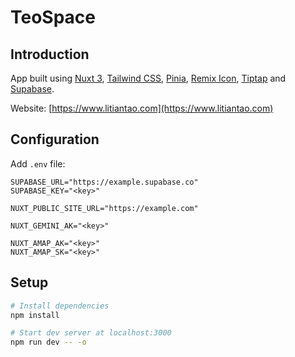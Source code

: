 # TeoSpace

## Introduction

App built using [Nuxt 3](https://nuxt.com), [Tailwind CSS](https://tailwindcss.com), [Pinia](https://pinia.vuejs.org), [Remix Icon](https://remixicon.com), [Tiptap](https://tiptap.dev) and [Supabase](https://supabase.com/).

Website: [https://www.litiantao.com](https://www.litiantao.com)

## Configuration

Add `.env` file:

```
SUPABASE_URL="https://example.supabase.co"
SUPABASE_KEY="<key>"

NUXT_PUBLIC_SITE_URL="https://example.com"

NUXT_GEMINI_AK="<key>"

NUXT_AMAP_AK="<key>"
NUXT_AMAP_SK="<key>"
```

## Setup

```bash
# Install dependencies
npm install

# Start dev server at localhost:3000
npm run dev -- -o
```
